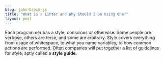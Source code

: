 ```yaml
---
blog: john-brock-js
title: "What is a Linter and Why Should I Be Using One?"
layout: post
---
```

Each programmer has a style, conscious or otherwise. Some people are verbose, others are terse, and some are arbitrary. Style covers everything from usage of whitespace, to what you name variables, to how common actions are performed. Often companies will put together a list of guidelines for style, aptly called a **style guide**.

[eslint jscs]: http://eslint.org/blog/2016/04/welcoming-jscs-to-eslint